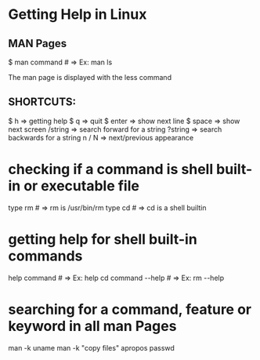 
# Getting Help in Linux

## MAN Pages
$ man command     # => Ex: man ls

The man page is displayed with the less command

## SHORTCUTS:

$ h         => getting help
$ q         => quit
$ enter     => show next line
$ space     => show next screen
/string   => search forward for a string
?string   => search backwards for a string
n / N     => next/previous appearance

# checking if a command is shell built-in or executable file

type rm        # => rm is /usr/bin/rm
type cd        # => cd is a shell builtin

# getting help for shell built-in commands

help command    # => Ex: help cd
command --help  # => Ex: rm --help

# searching for a command, feature or keyword in all man Pages

man -k uname
man -k "copy files"
apropos passwd